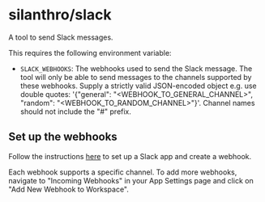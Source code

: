 # silanthro/slack

A tool to send Slack messages.

This requires the following environment variable:

- `SLACK_WEBHOOKS`: The webhooks used to send the Slack message. The tool will only be able to send messages to the channels supported by these webhooks. Supply a strictly valid JSON-encoded object e.g. use double quotes: '{"general": "<WEBHOOK_TO_GENERAL_CHANNEL>", "random": "<WEBHOOK_TO_RANDOM_CHANNEL>"}'. Channel names should not include the "#" prefix.


## Set up the webhooks

Follow the instructions [here](https://api.slack.com/messaging/webhooks) to set up a Slack app and create a webhook.

Each webhook supports a specific channel. To add more webhooks, navigate to "Incoming Webhooks" in your App Settings page and click on "Add New Webhook to Workspace".
